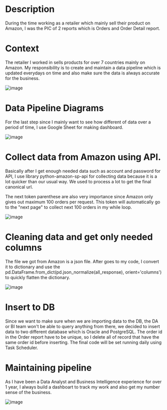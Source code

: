 # Description
During the time working as a retailer which mainly sell their product on Amazon, I was the PIC of 2 reports which is Orders and Order Detail report. 

# Context
The retailer I worked in sells products for over 7 countries mainly on Amazon. My responsibility is to create and maintain a data pipeline which is updated everydays on time and also make sure the data is always accurate for the business.

![image](https://user-images.githubusercontent.com/72678942/225907439-c7820d23-ea37-4fcd-93c9-ba86d87e1ccc.png)

# Data Pipeline Diagrams
For the last step since I mainly want to see how different of data over a period of time, I use Google Sheet for making dashboard.

![image](https://user-images.githubusercontent.com/72678942/225909789-9dd6dcd5-00ab-4430-9cde-86365e3c8dc1.png)

# Collect data from Amazon using API.
Basically after I get enough needed data such as account and password for API, I use library python-amazon-sp-api for collecting data because it is a lot quicker than our usual way. We used to process a lot to get the final canonical url.

The next token parenthese are also very importance since Amazon only gives out maximum 100 orders per request. This token will automatically go to the "next page" to collect next 100 orders in my while loop.

![image](https://user-images.githubusercontent.com/72678942/225911144-b1be3107-2098-418a-a8a3-001b19577bcd.png)


# Cleaning data and get only needed columns
The file we got from Amazon is a json file. After goes to my code, I convert it to dictionary and use the pd.DataFrame.from_dict(pd.json_normalize(all_response), orient='columns') to quickly flatten the dictionary.

![image](https://user-images.githubusercontent.com/72678942/225912628-b6e7579a-fa7c-4ab8-afd8-6eac0408139b.png)

# Insert to DB
Since we want to make sure when we are importing data to the DB, the DA or BI team won't be able to query anything from there, we decided to insert data to two different database which is Oracle and PostgreSQL.
The order id in the Order report have to be unique, so I delete all of record that have the same order id before inserting.
The final code will be set running daily using Task Scheduler.

# Maintaining pipeline
As I have been a Data Analyst and Business Intelligence experience for over 1 year, I always build a dashboart to track my work and also get my number sense of the business. 

![image](https://user-images.githubusercontent.com/72678942/225914708-868dbc5f-ba95-486c-af42-fa14de4e7c82.png)
